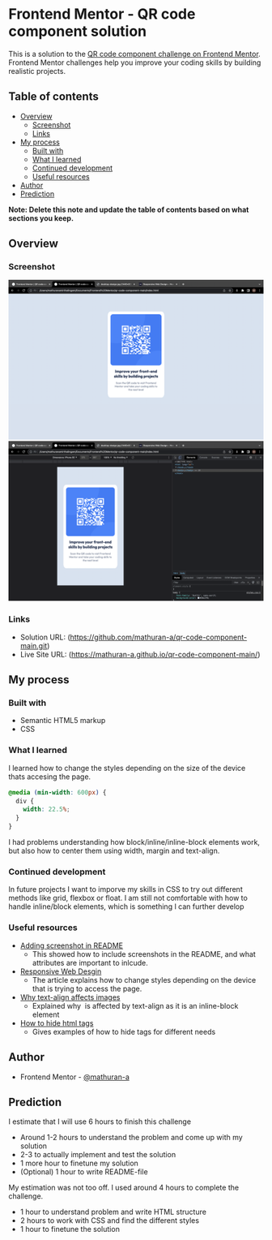 # Frontend Mentor - QR code component solution

This is a solution to the [QR code component challenge on Frontend Mentor](https://www.frontendmentor.io/challenges/qr-code-component-iux_sIO_H). Frontend Mentor challenges help you improve your coding skills by building realistic projects. 

## Table of contents

- [Overview](#overview)
  - [Screenshot](#screenshot)
  - [Links](#links)
- [My process](#my-process)
  - [Built with](#built-with)
  - [What I learned](#what-i-learned)
  - [Continued development](#continued-development)
  - [Useful resources](#useful-resources)
- [Author](#author)
- [Prediction](#prediction)

**Note: Delete this note and update the table of contents based on what sections you keep.**

## Overview

### Screenshot

![desktop-img](images/QR-code%20desktop%202022-07-14%20kl.%2010.40.05.png?raw=true)
![mobile-img](images/QR-code%20mobile%202022-07-14%20kl.%2010.40.43.png?raw=true)

### Links

- Solution URL: (https://github.com/mathuran-a/qr-code-component-main.git)
- Live Site URL: (https://mathuran-a.github.io/qr-code-component-main/)


## My process

### Built with

- Semantic HTML5 markup
- CSS

### What I learned

I learned how to change the styles depending on the size of the device thats accesing the page.

```css
@media (min-width: 600px) {
  div {
    width: 22.5%;
  }
}
```

I had problems understanding how block/inline/inline-block elements work, but also how to center them using width, margin and text-align.


### Continued development

In future projects I want to imporve my skills in CSS to try out different methods like grid, flexbox or float. I am still not comfortable with how to handle inline/block elements, which is something I can further develop


### Useful resources

- [Adding screenshot in README](https://stackoverflow.com/questions/10189356/how-to-add-screenshot-to-readmes-in-github-repository)
  - This showed how to include screenshots in the README, and what attributes are important to inlcude.
- [Responsive Web Desgin](https://www.freecodecamp.org/news/responsive-web-design-how-to-make-a-website-look-good-on-phones-and-tablets/)
  - The article explains how to change styles depending on the device that is trying to access the page.
- [Why text-align affects images](https://stackoverflow.com/questions/13097902/why-does-text-align-not-only-center-text-but-images-too)
  - Explained why <img> is affected by text-align as it is an inline-block element
- [How to hide html tags](https://css-tricks.com/inclusively-hidden/)
  - Gives examples of how to hide tags for different needs


## Author

- Frontend Mentor - [@mathuran-a](https://www.frontendmentor.io/profile/mathuran-a)


## Prediction

I estimate that I will use 6 hours to finish this challenge
- Around 1-2 hours to understand the problem and come up with my solution
- 2-3 to actually implement and test the solution
- 1 more hour to finetune my solution
- (Optional) 1 hour to write README-file

My estimation was not too off. I used around 4 hours to complete the challenge. 
- 1 hour to understand problem and write HTML structure
- 2 hours to work with CSS and find the different styles
- 1 hour to finetune the solution